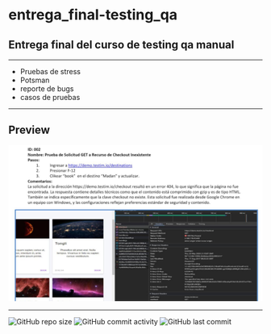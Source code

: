 # entrega_final-testing_qa
## Entrega final del curso de testing qa manual

----

- Pruebas de stress
- Potsman
- reporte de bugs
- casos de pruebas

----

## Preview

![Texto alternativo](https://github.com/eliasescalante/entrega_final-testing_qa/blob/main/Capture.JPG)

----

![GitHub repo size](https://img.shields.io/github/repo-size/eliasescalante/entrega_final-testing_qa
)
![GitHub commit activity](https://img.shields.io/github/commit-activity/m/eliasescalante/entrega_final-testing_qa
)
![GitHub last commit](https://img.shields.io/github/last-commit/eliasescalante/entrega_final-testing_qa
)

